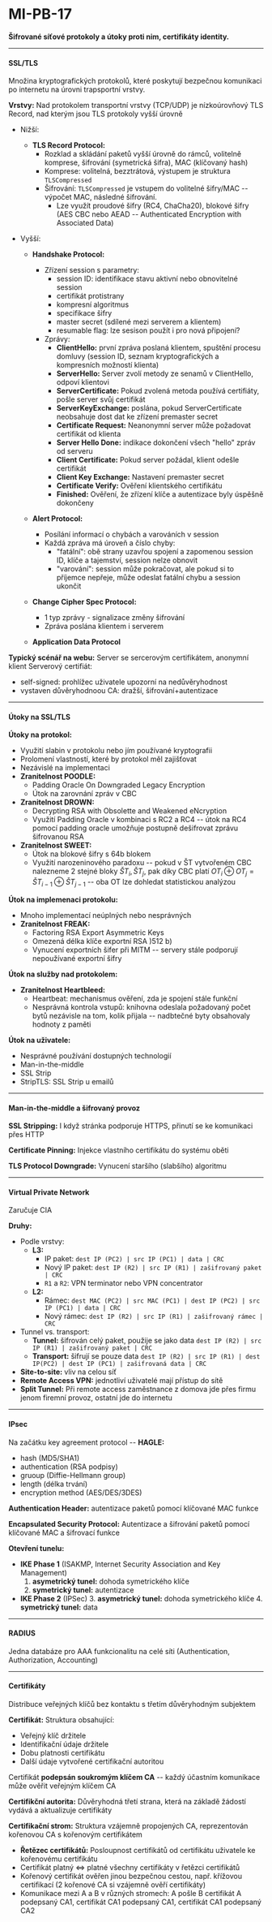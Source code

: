# MI-PB-17
**Šifrované síťové protokoly a útoky proti nim, certifikáty identity.**

---

#### SSL/TLS

Množina kryptografických protokolů, které poskytují bezpečnou komunikaci po internetu na úrovni trapsportní vrstvy.

**Vrstvy:** Nad protokolem transportní vrstvy (TCP/UDP) je nízkoúrovňový TLS Record, nad kterým jsou TLS protokoly vyšší úrovně
* Nižší: 
    * **TLS Record Protocol:**
        * Rozklad a skládání paketů vyšší úrovně do rámců, volitelně komprese, šifrování (symetrická šifra), MAC (klíčovaný hash)
        * Komprese: volitelná, bezztrátová, výstupem je struktura `TLSCompressed`
        * Šifrování: `TLSCompressed` je vstupem do volitelné šifry/MAC -- výpočet MAC, následné šifrování.
            * Lze využít proudové šifry (RC4, ChaCha20), blokové šifry (AES CBC nebo AEAD -- Authenticated Encryption with Associated Data)

* Vyšší:
    * **Handshake Protocol:**
        * Zřízení session s parametry:
            * session ID: identifikace stavu aktivní nebo obnovitelné session
            * certifikát protistrany
            * kompresní algoritmus
            * specifikace šifry
            * master secret (sdílené mezi serverem a klientem)
            * resumable flag: lze sesison použít i pro nová připojení?
        * Zprávy:
            * **ClientHello:** první zpráva poslaná klientem, spuštění procesu domluvy (session ID, seznam kryptografických a kompresních možností klienta)
            * **ServerHello:** Server zvolí metody ze senamů v ClientHello, odpoví klientovi
            * **ServerCertificate:** Pokud zvolená metoda používá certifiáty, pošle server svůj certifikát
            * **ServerKeyExchange:** poslána, pokud ServerCertificate neobsahuje dost dat ke zřízení premaster secret
            * **Certificate Request:** Neanonymní server může požadovat certifikát od klienta
            * **Server Hello Done:** indikace dokončení všech "hello" zpráv od serveru
            * **Client Certificate:** Pokud server požádal, klient odešle certifikát
            * **Client Key Exchange:** Nastavení premaster secret
            * **Certificate Verify:** Ověření klientského certifikátu
            * **Finished:** Ověření, že zřízení klíče a autentizace byly úspěšně dokončeny

    * **Alert Protocol:**
        * Posílání informací o chybách a varováních v session
        * Každá zpráva má úroveň a číslo chyby:
            * "fatální": obě strany uzavřou spojení a zapomenou session ID, klíče a tajemství, session nelze obnovit
            * "varování": session může pokračovat, ale pokud si to příjemce nepřeje, může odeslat fatální chybu a session ukončit
    * **Change Cipher Spec Protocol:**
        * 1 typ zprávy - signalizace změny šifrování
        * Zpráva poslána klientem i serverem
    * **Application Data Protocol**

**Typický scénář na webu:** Server se sercerovým certifikátem, anonymní klient
Serverový certifiát:
* self-signed: prohlížec uživatele upozorní na nedůvěryhodnost
* vystaven důvěryhodnoou CA: dražší, šifrování+autentizace

---

#### Útoky na SSL/TLS

**Útoky na protokol:**
* Využití slabin v protokolu nebo jím používané kryptografii
* Prolomení vlastností, které by protokol měl zajišťovat
* Nezávislé na implementaci
* **Zranitelnost POODLE:**
    * Padding Oracle On Downgraded Legacy Encryption
    * Útok na zarovnání zpráv v CBC
* **Zranitelnost DROWN:**
    * Decrypting RSA with Obsolette and Weakened eNcryption
    * Využití Padding Oracle v kombinaci s RC2 a RC4 -- útok na RC4 pomocí padding oracle umožňuje postupně dešifrovat zprávu šifrovanou RSA
* **Zranitelnost SWEET:**
    * Útok na blokové šifry s 64b blokem
    * Využití narozeninového paradoxu -- pokud v ŠT vytvořeném CBC nalezneme 2 stejné bloky $ŠT_i, ŠT_j$, pak díky CBC platí $OT_i \oplus OT_j = ŠT_{i-1} \oplus ŠT_{j-1}$ -- oba OT lze dohledat statistickou analýzou

**Útok na implemenaci protokolu:**
* Mnoho implementací neúplných nebo nesprávných
* **Zranitelnost FREAK:**
    * Factoring RSA Export Asymmetric Keys
    * Omezená délka klíče exportní RSA )512 b)
    * Vynucení exportních šifer při MITM -- servery stále podporují nepoužívané exportní šifry

**Útok na služby nad protokolem:**
* **Zranitelnost Heartbleed:**
    * Heartbeat: mechanismus ověření, zda je spojení stále funkční
    * Nesprávná kontrola vstupů: knihovna odeslala požadovaný počet bytů nezávisle na tom, kolik přijala -- nadbtečné byty obsahovaly hodnoty z paměti

**Útok na uživatele:**
* Nesprávné používání dostupných technologií
* Man-in-the-middle
* SSL Strip
* StripTLS: SSL Strip u emailů

---

#### Man-in-the-middle a šifrovaný provoz

**SSL Stripping:** I když stránka podporuje HTTPS, přinutí se ke komunikaci přes HTTP 

**Certificate Pinning:** Injekce vlastního certifikátu do systému oběti

**TLS Protocol Downgrade:** Vynucení staršího (slabšího) algoritmu

---

#### Virtual Private Network

Zaručuje CIA

**Druhy:**
* Podle vrstvy:
    * **L3:**
        * IP paket: 
        `dest IP (PC2) | src IP (PC1) | data | CRC`
        * Nový IP paket: 
        `dest IP (R2) | src IP (R1) | zašifrovaný paket | CRC`
        * `R1` a `R2`: VPN terminator nebo VPN concentrator
    * **L2:**
        * Rámec: 
        `dest MAC (PC2) | src MAC (PC1) | dest IP (PC2) | src IP (PC1) | data | CRC`
        * Nový rámec: 
        `dest IP (R2) | src IP (R1) | zašifrovaný rámec | CRC`
* Tunnel vs. transport:
    * **Tunnel:** šifrován celý paket, použije se jako data
    `dest IP (R2) | src IP (R1) | zašifrovaný paket | CRC`
    * **Transport:** šifrují se pouze data
    `dest IP (R2) | src IP (R1) | dest IP(PC2) | dest IP (PC1) | zašifrovaná data | CRC`
* **Site-to-site:** vliv na celou síť
* **Remote Access VPN:** jednotliví uživatelé mají přístup do sítě
* **Split Tunnel:** Při remote access zaměstnance z domova jde přes firmu jenom firemní provoz, ostatní jde do internetu

---

#### IPsec

Na začátku key agreement protocol -- **HAGLE:**
* hash (MD5/SHA1)
* authentication (RSA podpisy)
* gruoup (Diffie-Hellmann group)
* length (délka trvání)
* encryption method (AES/DES/3DES)

**Authentication Header:** autentizace paketů pomocí klíčované MAC funkce

**Encapsulated Security Protocol:** Autentizace a šifrování paketů pomocí klíčované MAC a šifrovací funkce

**Otevření tunelu:**
* **IKE Phase 1** (ISAKMP, Internet Security Association and Key Management)
    1. **asymetrický tunel:** dohoda symetrického klíče
    2. **symetrický tunel:** autentizace
* **IKE Phase 2** (IPSec)
    3. **asymetrický tunel:** dohoda symetrického klíče
    4. **symetrický tunel:** data

---

#### RADIUS

Jedna databáze pro AAA funkcionalitu na celé síti
(Authentication, Authorization, Accounting)

---

#### Certifikáty

Distribuce veřejných klíčů bez kontaktu s třetím důvěryhodným subjektem

**Certifikát:** Struktura obsahující:
* Veřejný klíč držitele
* Identifikační údaje držitele
* Dobu platnosti certifikátu
* Další údaje vytvořené certifikační autoritou

Certifikát **podepsán soukromým klíčem CA** -- každý účastním komunikace může ověřit veřejným klíčem CA

**Certifikční autorita:** Důvěryhodná třetí strana, která na základě žádostí vydává a aktualizuje certifikáty

**Certifikační strom:** Struktura vzájemně propojených CA, reprezentován kořenovou CA s kořenovým certifikátem
* **Řetězec certifikátů:** Posloupnost certifikátů od certifikátu uživatele ke kořenovému certifikátu
* Certifikát platný $\Leftrightarrow$ platné všechny certifikáty v řetězci certifikátů
* Kořenový certifikát ověřen jinou bezpečnou cestou, např. křížovou certifikací (2 kořenové CA si vzájemně ověří certifikáty)
* Komunikace mezi A a B v různých stromech: A pošle B certifikát A podepsaný CA1, certifikát CA1 podepsaný CA1, certifikát CA1 podepsaný CA2